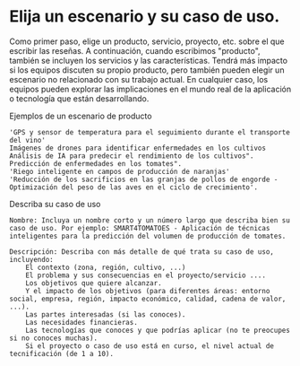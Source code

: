 # Elija un escenario y su caso de uso.

Como primer paso, elige un producto, servicio, proyecto, etc. sobre el que escribir las reseñas. A continuación, cuando escribimos "producto", también se incluyen los servicios y las características. Tendrá más impacto si los equipos discuten su propio producto, pero también pueden elegir un escenario no relacionado con su trabajo actual. En cualquier caso, los equipos pueden explorar las implicaciones en el mundo real de la aplicación o tecnología que están desarrollando.

Ejemplos de un escenario de producto

    'GPS y sensor de temperatura para el seguimiento durante el transporte del vino'
    Imágenes de drones para identificar enfermedades en los cultivos
    Análisis de IA para predecir el rendimiento de los cultivos".
    Predicción de enfermedades en los tomates".
    'Riego inteligente en campos de producción de naranjas'
    'Reducción de los sacrificios en las granjas de pollos de engorde - Optimización del peso de las aves en el ciclo de crecimiento'.

Describa su caso de uso

    Nombre: Incluya un nombre corto y un número largo que describa bien su caso de uso. Por ejemplo: SMART4TOMATOES - Aplicación de técnicas inteligentes para la predicción del volumen de producción de tomates.

    Descripción: Describa con más detalle de qué trata su caso de uso, incluyendo:
        El contexto (zona, región, cultivo, ...)
        El problema y sus consecuencias en el proyecto/servicio ....
        Los objetivos que quiere alcanzar.
        Y el impacto de los objetivos (para diferentes áreas: entorno social, empresa, región, impacto económico, calidad, cadena de valor, ...).
        Las partes interesadas (si las conoces).
        Las necesidades financieras.
        Las tecnologías que conoces y que podrías aplicar (no te preocupes si no conoces muchas).
        Si el proyecto o caso de uso está en curso, el nivel actual de tecnificación (de 1 a 10).
